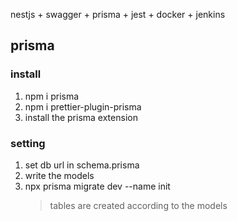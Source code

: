 nestjs + swagger + prisma + jest + docker + jenkins

## prisma

### install

1.  npm i prisma
2.  npm i prettier-plugin-prisma
3.  install the prisma extension

### setting

1. set db url in schema.prisma
2. write the models
3. npx prisma migrate dev --name init
   > tables are created according to the models
